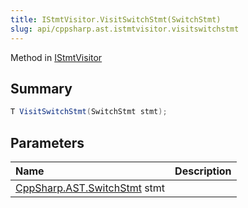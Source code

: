 ```yaml
---
title: IStmtVisitor.VisitSwitchStmt(SwitchStmt)
slug: api/cppsharp.ast.istmtvisitor.visitswitchstmt
---
```

Method in [IStmtVisitor](/api/cppsharp/ast/istmtvisitor)

## Summary



```csharp
T VisitSwitchStmt(SwitchStmt stmt);
```

## Parameters

|Name|Description|
|:---|:---|
|[CppSharp.AST.SwitchStmt](/api/cppsharp/ast/switchstmt) stmt||

